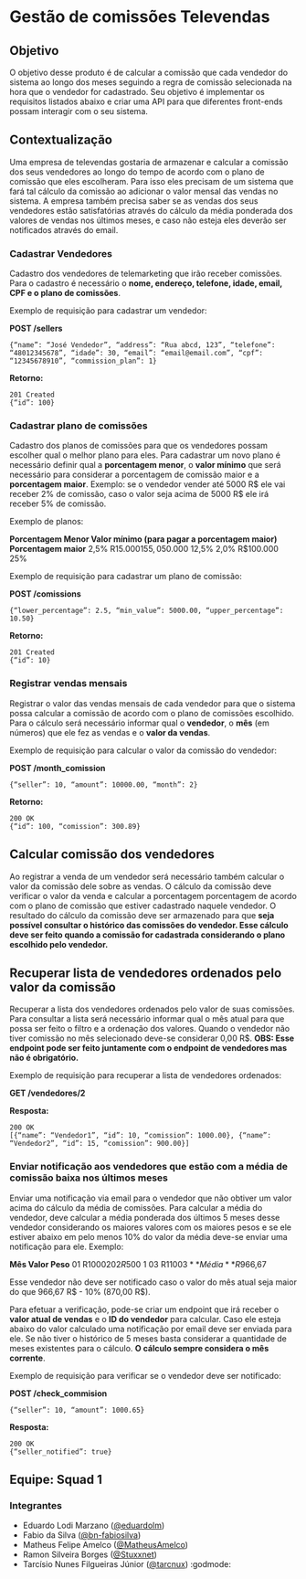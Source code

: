 
# Gestão de comissões Televendas
## Objetivo
O objetivo desse produto é de calcular a comissão que cada vendedor do sistema ao longo dos meses seguindo a regra de comissão selecionada na hora que o vendedor for cadastrado. Seu objetivo é implementar os requisitos listados abaixo e criar uma API para que diferentes front-ends possam interagir com o seu sistema.

## Contextualização
Uma empresa de televendas gostaria de armazenar e calcular a comissão dos seus vendedores ao longo do tempo de acordo com o plano de comissão que eles escolheram. Para isso eles precisam de um sistema que fará tal cálculo da comissão ao adicionar o valor mensal das vendas no sistema. A empresa também precisa saber se as vendas dos seus vendedores estão satisfatórias através do cálculo da média ponderada dos valores de vendas nos últimos meses, e caso não esteja eles deverão ser notificados através do email.

### Cadastrar Vendedores
Cadastro dos vendedores de telemarketing que irão receber comissões. Para o cadastro é necessário o **nome, endereço, telefone, idade, email, CPF e o plano de comissões**.

Exemplo de requisição para cadastrar um vendedor:

**POST /sellers**

    {“name”: “José Vendedor”, “address”: “Rua abcd, 123”, “telefone”: “48012345678”, “idade”: 30, “email”: “email@email.com”, “cpf”: “12345678910”, “commission_plan”: 1}

**Retorno:**

    201 Created
    {“id”: 100}

### Cadastrar plano de comissões

Cadastro dos planos de comissões para que os vendedores possam escolher qual o melhor plano para eles. Para cadastrar um novo plano é necessário definir qual a **porcentagem menor**, o **valor mínimo** que será necessário para considerar a porcentagem de comissão maior e a **porcentagem maior**. Exemplo: se o vendedor vender até 5000 R$ ele vai receber 2% de comissão, caso o valor seja acima de 5000 R$ ele irá receber 5% de comissão.

Exemplo de planos:

**Porcentagem Menor	Valor mínimo (para pagar a porcentagem maior)	Porcentagem maior**
    2,5%	                R$15.000	                                    15%
    5,0%	                R$50.000                                        12,5%
    2,0%                    R$100.000                                       25%

Exemplo de requisição para cadastrar um plano de comissão:

**POST /comissions**

    {“lower_percentage”: 2.5, “min_value”: 5000.00, “upper_percentage”: 10.50}

**Retorno:**

    201 Created
    {“id”: 10}


### Registrar vendas mensais

Registrar o valor das vendas mensais de cada vendedor para que o sistema possa calcular a comissão de acordo com o plano de comissões escolhido. Para o cálculo será necessário informar qual o **vendedor**, o **mês** (em números) que ele fez as vendas e o **valor da vendas**.

Exemplo de requisição para calcular o valor da comissão do vendedor:


**POST /month_comission**

    {“seller”: 10, “amount”: 10000.00, “month”: 2}

**Retorno:**

    200 OK
    {“id”: 100, “comission”: 300.89}

## Calcular comissão dos vendedores
Ao registrar a venda de um vendedor será necessário também calcular o valor da comissão dele sobre as vendas. O cálculo da comissão deve verificar o valor da venda e calcular a porcentagem porcentagem de acordo com o plano de comissão que estiver cadastrado naquele vendedor. O resultado do cálculo da comissão deve ser armazenado para que **seja possível consultar o histórico das comissões do vendedor. Esse cálculo deve ser feito quando a comissão for cadastrada considerando o plano escolhido pelo vendedor.**

## Recuperar lista de vendedores ordenados pelo valor da comissão
Recuperar a lista dos vendedores ordenados pelo valor de suas comissões. Para consultar a lista será necessário informar qual o mês atual para que possa ser feito o filtro e a ordenação dos valores. Quando o vendedor não tiver comissão no mês selecionado deve-se considerar 0,00 R$. **OBS: Esse endpoint pode ser feito juntamente com o endpoint de vendedores mas não é obrigatório.**

Exemplo de requisição para recuperar a lista de vendedores ordenados:

**GET /vendedores/2**

**Resposta:**

    200 OK
    [{“name”: “Vendedor1”, “id”: 10, “comission”: 1000.00}, {“name”: “Vendedor2”, “id”: 15, “comission”: 900.00}]

### Enviar notificação aos vendedores que estão com a média de comissão baixa nos últimos meses
Enviar uma notificação via email para o vendedor que não obtiver um valor acima do cálculo da média de comissões. Para calcular a média do vendedor, deve calcular a média ponderada dos últimos 5 meses desse vendedor considerando os maiores valores com os maiores pesos e se ele estiver abaixo em pelo menos 10% do valor da média deve-se enviar uma notificação para ele. Exemplo:

**Mês	Valor	Peso**
  01	R$1000   2
  02	R$500    1
  03	R$1100   3
**Média**	R$966,67

Esse vendedor não deve ser notificado caso o valor do mês atual seja maior do que 966,67 R$ - 10% (870,00 R$).

Para efetuar a verificação, pode-se criar um endpoint que irá receber o **valor atual de vendas** e o **ID do vendedor** para calcular. Caso ele esteja abaixo do valor calculado uma notificação por email deve ser enviada para ele. Se não tiver o histórico de 5 meses basta considerar a quantidade de meses existentes para o cálculo. **O cálculo sempre considera o mês corrente**.

Exemplo de requisição para verificar se o vendedor deve ser notificado:

**POST /check_commision**

    {“seller”: 10, “amount”: 1000.65}

 **Resposta:**

    200 OK
    {“seller_notified”: true}

## Equipe: Squad 1

### Integrantes
* Eduardo Lodi Marzano ([@eduardolm](https://github.com/eduardolm))
* Fabio da Silva ([@bn-fabiosilva](https://github.com/bn-fabiosilva))
* Matheus Felipe Amelco ([@MatheusAmelco](https://github.com/MatheusAmelco))
* Ramon Silveira Borges ([@Stuxxnet](https://github.com/StuxxNet))
* Tarcísio Nunes Filgueiras Júnior ([@tarcnux](https://github.com/tarcnux)) :godmode:
